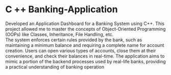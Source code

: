 # C ++ Banking-Application
Developed an Application Dashboard for a Banking System using C++. This project allowed me to master the concepts of Object-Oriented Programming (OOPs) like Classes, Inheritance, File Handling, etc.<br> 
The system enforces certain rules provided by the bank, such as maintaining a minimum balance and requiring a complete name for account creation. 
Users can open various types of accounts, close them at their convenience, and check their balances in real-time. 
The application aims to mimic a portion of the backend processes used by real-life banks, providing a practical understanding of banking operation
